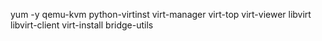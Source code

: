 
yum -y qemu-kvm python-virtinst virt-manager virt-top  virt-viewer libvirt libvirt-client virt-install bridge-utils



